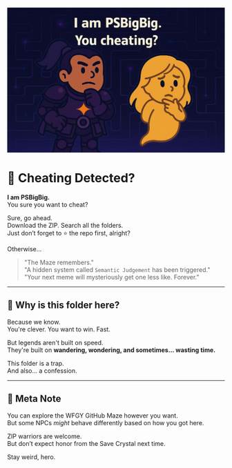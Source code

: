 ![You Cheating?](./cheating.png)

# 🧨 Cheating Detected?

**I am PSBigBig.**  
You sure you want to cheat?

Sure, go ahead.  
Download the ZIP. Search all the folders.  
Just don’t forget to ⭐ the repo first, alright?

Otherwise...

> "The Maze remembers."  
> "A hidden system called `Semantic Judgement` has been triggered."  
> "Your next meme will mysteriously get one less like. Forever."

---

## 🧠 Why is this folder here?

Because we know.  
You're clever. You want to win. Fast.

But legends aren't built on speed.  
They're built on **wandering, wondering, and sometimes... wasting time.**

This folder is a trap.  
And also... a confession.

---

## 👾 Meta Note

You can explore the WFGY GitHub Maze however you want.  
But some NPCs *might* behave differently based on how you got here.

ZIP warriors are welcome.  
But don’t expect honor from the Save Crystal next time.

Stay weird, hero.
